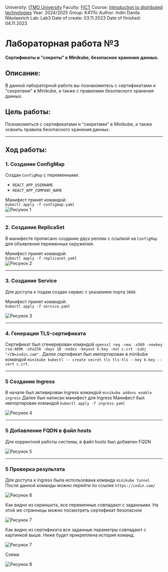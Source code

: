 University: [ITMO University](https://itmo.ru/ru/)
Faculty: [FICT](https://fict.itmo.ru)
Course: [Introduction to distributed technologies](https://github.com/itmo-ict-faculty/introduction-to-distributed-technologies)
Year: 2024/2025
Group: K4111с
Author: Indin Danila Nikolaevich
Lab: Lab3
Date of create: 03.11.2023
Date of finished: 04.11.2023

# Лабораторная работа №3  
**Сертификаты и "секреты" в Minikube, безопасное хранение данных.**

## Описание:
В данной лабораторной работе вы познакомитесь с сертификатами и "секретами" в Minikube, а также с правилами безопасного хранения данных.

## Цель работы:
Познакомиться с сертификатами и "секретами" в Minikube, а также освоить правила безопасного хранения данных.

---

## Ход работы:

### 1. Создание ConfigMap  
Создан `ConfigMap` с переменными:  
- `REACT_APP_USERNAME`  
- `REACT_APP_COMPANY_NAME`

Манифест принят командой:  
`kubectl apply -f configmap.yaml`  
![Рисунок 1](./Images/Configmap.png)  

---

### 2. Создание ReplicaSet  
В манифесте прописано создание двух реплик с ссылкой на `ConfigMap` для объявления переменных окружения.  

Манифест принят командой:  
`kubectl apply -f replicaset.yaml`  
![Рисунок 2](./Images/Replicaset.png)  

---

### 3. Создание Service  
Для доступа к подам создан сервис с указанием порта `3000`.  

Манифест принят командой:  
`kubectl apply -f service.yaml` 

![Рисунок 3](./Images/Service.png)  

---

### 4. Генерация TLS-сертификата  
Сертификат был сгенерирован командой
`openssl req -new -x509 -newkey rsa:4096 -sha256 -days 10 -nodes -keyout k.key -out c.crt -subj "/CN=indin.com".`
Далее сертификат был импортирован в minikube командой
`minikube kubectl -- create secret tls tls-tls --key k.key --cert c.crt.`

---

### 5 Создание Ingress
В начале был активирован ingress командой
`minikube addons enable ingress`
Далее был написан манифест для Ingress
Манифест был импортирован командой
`kubectl apply -f ingress.yaml`

![Рисунок 4](./Images/Ingress.png)

---

### 5 Добавление FQDN в файл hosts
Для корректной работы системы, в файл hosts был добавлен FQDN 

![Рисунок 5](./Images/FQDN.png)

---

### 5 Проверка результата
Для доступа к ingress была использована команда
`minikube tunnel`
После данной команды можно перейти по ссылке
`https://indin.com/`

![Рисунок 6](./Images/Brow.png)

Как видно из скриншота, все переменные совпадают с заданными.
На этой же странницы можно посмотреть сертификат безопасное 

![Рисунок 7](./Images/Cert.png)

Как видно из сертификата все заданные параметры совпадают с картинкой выше.
Ниже будет прикреплена история команд.

![Рисунок 7](./Images/History.png)

Схема

![Рисунок 8](./Images/Scheme.png)
